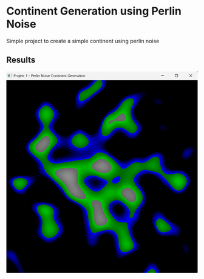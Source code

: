 # Continent Generation using Perlin Noise

Simple project to create a simple continent using perlin noise

## Results
![](../images/continent.png?raw=true)
